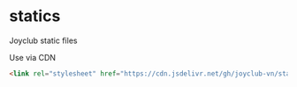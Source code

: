 # statics
Joyclub static files

Use via CDN

```html
<link rel="stylesheet" href="https://cdn.jsdelivr.net/gh/joyclub-vn/statics/define.min.css">
```